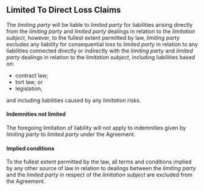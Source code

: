 ## Limited To Direct Loss Claims

The _limiting party_ will be liable to _limited party_ for liabilities arising directly from the _limiting party_ and _limited party_ dealings in relation to the _limitation subject_, however, to the fullest extent permitted by law, _limiting party_ excludes any liability for consequential loss to _limited party_ in relation to any liabilities connected directly or indirectly with the _limiting party_ and _limited party_ dealings in relation to the _limitation subject_, including liabilities based on:

- contract law;
- tort law; or
- legislation,

and including liabilities caused by any _limitation risks_.

#### Indemnities not limited

The foregoing limitation of liability will not apply to indemnities given by _limiting party_ to _limited party_ under the Agreement.

#### Implied conditions

To the fullest extent permitted by the law, all terms and conditions implied by any other source of law in relation to dealings between the _limiting party_ and the _limited party_ in respect of the _limitation subject_ are excluded from the Agreement.